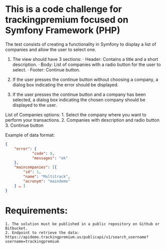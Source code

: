 # This is a code challenge for trackingpremium focused on Symfony Framework (PHP)

The test consists of creating a functionality in Symfony to display a list of companies and allow the user to select one.

1. The view should have 3 sections:
	· Header: Contains a title and a short description.
	· Body: List of companies with a radio button for the user to select.
	· Footer: Continue button.
	
	
2. If the user presses the continue button without choosing a company, a dialog box indicating the error should be displayed.

3. If the user presses the continue button and a company has been selected, a dialog box indicating the chosen company should be displayed to the user.

 
List of Companies options:
	1. Select the company where you want to perform your transactions.
	2. Companies with description and radio button
	3. Continue button

 
Example of data format:

```json
{
    "error": {
            "code": 0,
            "messages": "ok"
    },
    "maincompanies": [{
        "id": 1,
        "name": "Multitrack",
        "acronym": "maindemo"
    } … ]
}
```

# Requirements:
    1. The solution must be published in a public repository on Github or Bitbucket.
    2. Endpoint to retrieve the data: https://apidemo.trackingpremium.us/publicapi/v1/search_username?username=trackingpremium